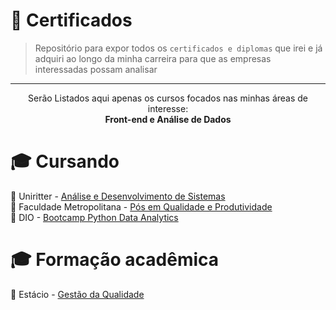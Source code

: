 # 🌻 Certificados

> Repositório para expor todos os `certificados e diplomas` que irei e já adquiri ao longo da minha carreira para que as empresas interessadas possam analisar

---
<p align="center" /p>Serão Listados aqui apenas os cursos focados nas minhas áreas de interesse:<br>
  <b>Front-end e Análise de Dados</b>

# 🎓 Cursando 

 🧠 Uniritter - [Análise e Desenvolvimento de Sistemas](https://github.com/KimiuryAlves/certificados/tree/main/1%20-%20An%C3%A1lise%20e%20Desenvolvimento%20de%20Sistemas)<br>
 🧠 Faculdade Metropolitana - [Pós em Qualidade e Produtividade](https://github.com/KimiuryAlves/certificados/blob/main/2%20-%20Qualidade/Faculdade%20Metropolitana/1%20-%20In%20process_P%C3%B3s%20Qualidade%20declaracao%20matricula.pdf)<br>
 🧠 DIO - [Bootcamp Python Data Analytics](https://github.com/KimiuryAlves/certificados/tree/main/1%20-%20An%C3%A1lise%20e%20Desenvolvimento%20de%20Sistemas/1%20-%20In%20process_DIO%20Python%20Data%20Analytics%20Bootcamp)<br>

# 🎓 Formação acadêmica

🧠 Estácio - [Gestão da Qualidade](https://github.com/KimiuryAlves/certificados/blob/main/2%20-%20Qualidade/Est%C3%A1cio/1%20-%20Diploma%20Gest%C3%A3o%20da%20Qualidade.pdf)
